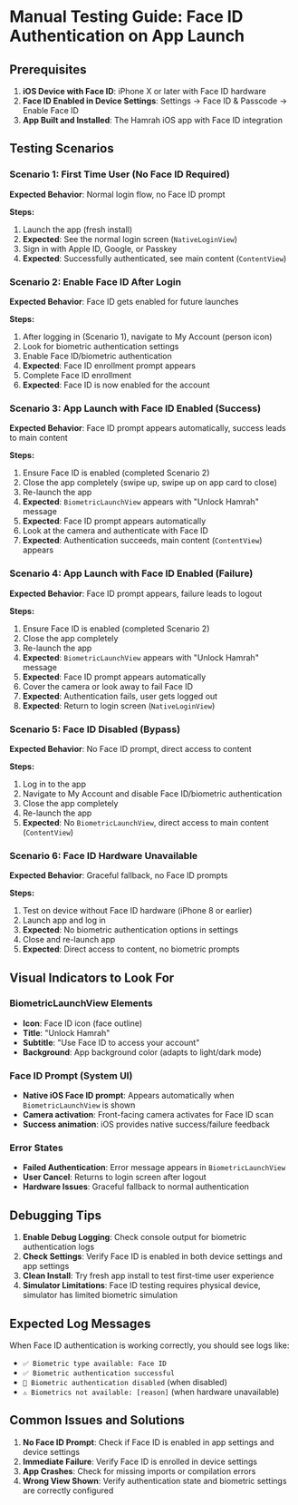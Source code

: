 # Manual Testing Guide: Face ID Authentication on App Launch

## Prerequisites

1. **iOS Device with Face ID**: iPhone X or later with Face ID hardware
2. **Face ID Enabled in Device Settings**: Settings → Face ID & Passcode → Enable Face ID
3. **App Built and Installed**: The Hamrah iOS app with Face ID integration

## Testing Scenarios

### Scenario 1: First Time User (No Face ID Required)
**Expected Behavior**: Normal login flow, no Face ID prompt

**Steps:**
1. Launch the app (fresh install)
2. **Expected**: See the normal login screen (`NativeLoginView`)
3. Sign in with Apple ID, Google, or Passkey
4. **Expected**: Successfully authenticated, see main content (`ContentView`)

### Scenario 2: Enable Face ID After Login
**Expected Behavior**: Face ID gets enabled for future launches

**Steps:**
1. After logging in (Scenario 1), navigate to My Account (person icon)
2. Look for biometric authentication settings
3. Enable Face ID/biometric authentication
4. **Expected**: Face ID enrollment prompt appears
5. Complete Face ID enrollment
6. **Expected**: Face ID is now enabled for the account

### Scenario 3: App Launch with Face ID Enabled (Success)
**Expected Behavior**: Face ID prompt appears automatically, success leads to main content

**Steps:**
1. Ensure Face ID is enabled (completed Scenario 2)
2. Close the app completely (swipe up, swipe up on app card to close)
3. Re-launch the app
4. **Expected**: `BiometricLaunchView` appears with "Unlock Hamrah" message
5. **Expected**: Face ID prompt appears automatically
6. Look at the camera and authenticate with Face ID
7. **Expected**: Authentication succeeds, main content (`ContentView`) appears

### Scenario 4: App Launch with Face ID Enabled (Failure)
**Expected Behavior**: Face ID prompt appears, failure leads to logout

**Steps:**
1. Ensure Face ID is enabled (completed Scenario 2)
2. Close the app completely
3. Re-launch the app
4. **Expected**: `BiometricLaunchView` appears with "Unlock Hamrah" message
5. **Expected**: Face ID prompt appears automatically
6. Cover the camera or look away to fail Face ID
7. **Expected**: Authentication fails, user gets logged out
8. **Expected**: Return to login screen (`NativeLoginView`)

### Scenario 5: Face ID Disabled (Bypass)
**Expected Behavior**: No Face ID prompt, direct access to content

**Steps:**
1. Log in to the app
2. Navigate to My Account and disable Face ID/biometric authentication
3. Close the app completely
4. Re-launch the app
5. **Expected**: No `BiometricLaunchView`, direct access to main content (`ContentView`)

### Scenario 6: Face ID Hardware Unavailable
**Expected Behavior**: Graceful fallback, no Face ID prompts

**Steps:**
1. Test on device without Face ID hardware (iPhone 8 or earlier)
2. Launch app and log in
3. **Expected**: No biometric authentication options in settings
4. Close and re-launch app
5. **Expected**: Direct access to content, no biometric prompts

## Visual Indicators to Look For

### BiometricLaunchView Elements
- **Icon**: Face ID icon (face outline)
- **Title**: "Unlock Hamrah"
- **Subtitle**: "Use Face ID to access your account"
- **Background**: App background color (adapts to light/dark mode)

### Face ID Prompt (System UI)
- **Native iOS Face ID prompt**: Appears automatically when `BiometricLaunchView` is shown
- **Camera activation**: Front-facing camera activates for Face ID scan
- **Success animation**: iOS provides native success/failure feedback

### Error States
- **Failed Authentication**: Error message appears in `BiometricLaunchView`
- **User Cancel**: Returns to login screen after logout
- **Hardware Issues**: Graceful fallback to normal authentication

## Debugging Tips

1. **Enable Debug Logging**: Check console output for biometric authentication logs
2. **Check Settings**: Verify Face ID is enabled in both device settings and app settings
3. **Clean Install**: Try fresh app install to test first-time user experience
4. **Simulator Limitations**: Face ID testing requires physical device, simulator has limited biometric simulation

## Expected Log Messages

When Face ID authentication is working correctly, you should see logs like:
- `✅ Biometric type available: Face ID`
- `✅ Biometric authentication successful`
- `🔐 Biometric authentication disabled` (when disabled)
- `⚠️ Biometrics not available: [reason]` (when hardware unavailable)

## Common Issues and Solutions

1. **No Face ID Prompt**: Check if Face ID is enabled in app settings and device settings
2. **Immediate Failure**: Verify Face ID is enrolled in device settings
3. **App Crashes**: Check for missing imports or compilation errors
4. **Wrong View Shown**: Verify authentication state and biometric settings are correctly configured